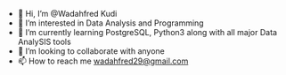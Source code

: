 - 👋 Hi, I’m @Wadahfred Kudi
- 👀 I’m interested in Data Analysis and Programming 
- 🌱 I’m currently learning PostgreSQL, Python3 along with all major Data AnalySIS tools
- 💞️ I’m looking to collaborate with anyone
- 📫 How to reach me wadahfred29@gmail.com

<!---
kudi29/kudi29 is a ✨ special ✨ repository because its `README.md` (this file) appears on your GitHub profile.
You can click the Preview link to take a look at your changes.
--->
